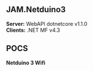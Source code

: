 ## JAM.Netduino3

**Server:** WebAPI dotnetcore v1.1.0  
**Clients:** .NET MF v4.3  

## POCS

**Netduino 3 Wifi**